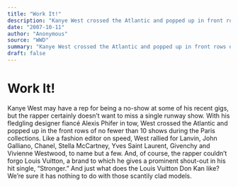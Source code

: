 ```yaml
---
title: "Work It!"
description: "Kanye West crossed the Atlantic and popped up in front rows of no fewer than 10 shows during the Paris collections. Like a fashion editor on speed, West rallied for Lanvin, John Galliano, Chanel, Stel..."
date: "2007-10-11"
author: "Anonymous"
source: "WWD"
summary: "Kanye West crossed the Atlantic and popped up in front rows of no fewer than 10 shows during the Paris collections. Like a fashion editor on speed, West rallied for Lanvin, John Galliano, Chanel, Stella McCartney, Yves Saint Laurent, Givenchy and Vivienne Westwood, to name but a few. And, of course, the rapper couldn’t forgo Louis Vuitton, a brand to which he gives a prominent shout-out in"
draft: false
---
```


# Work It!

Kanye West may have a rep for being a no-show at some of his recent gigs, but the rapper certainly doesn’t want to miss a single runway show. With his fledgling designer fiancé Alexis Phifer in tow, West crossed the Atlantic and popped up in the front rows of no fewer than 10 shows during the Paris collections. Like a fashion editor on speed, West rallied for Lanvin, John Galliano, Chanel, Stella McCartney, Yves Saint Laurent, Givenchy and Vivienne Westwood, to name but a few. And, of course, the rapper couldn’t forgo Louis Vuitton, a brand to which he gives a prominent shout-out in his hit single, “Stronger.” And just what does the Louis Vuitton Don Kan like? We’re sure it has nothing to do with those scantily clad models.
